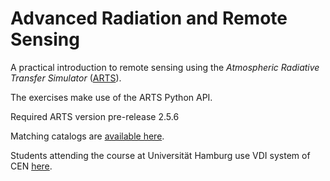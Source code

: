 # Advanced Radiation and Remote Sensing

A practical introduction to remote sensing using the
_Atmospheric Radiative Transfer Simulator_ ([ARTS][arts]).

The exercises make use of the ARTS Python API.

Required ARTS version pre-release 2.5.6

Matching catalogs are [available here][cats].

Students attending the course at Universität Hamburg use VDI system of CEN [here][vdi-cen].

[arts]: http://radiativetransfer.org/
[vdi-cen]: https://www.cen.uni-hamburg.de/facilities/cen-it/vdi.html
[typhon-github]: https://github.com/atmtools/typhon/
[cats]: https://www.radiativetransfer.org/misc/download/unstable/
